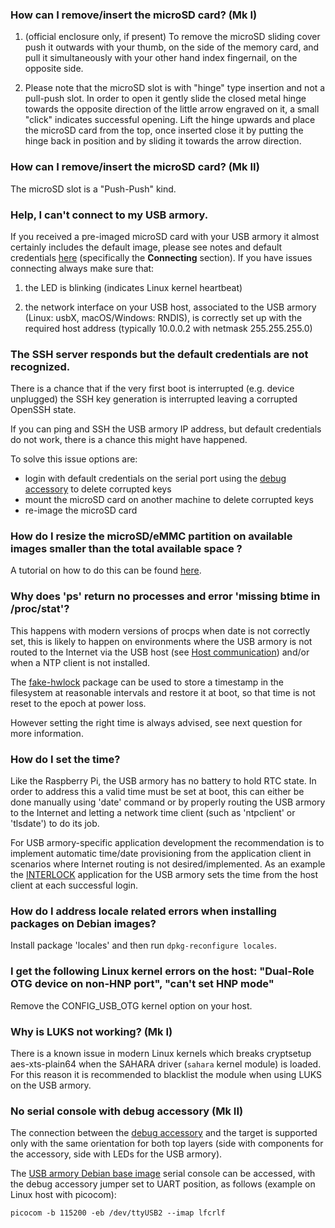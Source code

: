 ### How can I remove/insert the microSD card? (Mk I)

1. (official enclosure only, if present) To remove the microSD sliding cover push it outwards with your thumb, on the side of the memory card, and pull it simultaneously with your other hand index fingernail, on the opposite side.

2. Please note that the microSD slot is with "hinge" type insertion and not a pull-push slot. In order to open it gently slide the closed metal hinge towards the opposite direction of the little arrow engraved on it, a small "click" indicates successful opening. Lift the hinge upwards and place the microSD card from the top, once inserted close it by putting the hinge back in position and by sliding it towards the arrow direction.

### How can I remove/insert the microSD card? (Mk II)

The microSD slot is a "Push-Push" kind.

### Help, I can't connect to my USB armory.

If you received a pre-imaged microSD card with your USB armory it almost certainly includes the default image, please see notes and default credentials [here](https://github.com/f-secure-foundry/usbarmory-debian-base_image/releases) (specifically the **Connecting** section). If you have issues connecting always make sure that:

1. the LED is blinking (indicates Linux kernel heartbeat)

2. the network interface on your USB host, associated to the USB armory (Linux: usbX, macOS/Windows: RNDIS), is correctly set up with the required host address (typically 10.0.0.2 with netmask 255.255.255.0)

### The SSH server responds but the default credentials are not recognized.

There is a chance that if the very first boot is interrupted (e.g. device unplugged) the SSH key generation is interrupted leaving a corrupted OpenSSH state.

If you can ping and SSH the USB armory IP address, but default credentials do not work, there is a chance this might have happened.

To solve this issue options are:

  * login with default credentials on the serial port using the [debug accessory](https://github.com/f-secure-foundry/usbarmory/tree/master/hardware/mark-two-debug-accessory) to delete corrupted keys
  * mount the microSD card on another machine to delete corrupted keys
  * re-image the microSD card

### How do I resize the microSD/eMMC partition on available images smaller than the total available space ?

A tutorial on how to do this can be found [here](http://elinux.org/Beagleboard:Expanding_File_System_Partition_On_A_microSD).

### Why does 'ps' return no processes and error 'missing btime in /proc/stat'?

This happens with modern versions of procps when date is not correctly set, this is likely to happen on environments where the USB armory is not routed to the Internet via the USB host (see [Host communication](https://github.com/f-secure-foundry/usbarmory/wiki/Host-communication)) and/or when a NTP client is not installed.

The [fake-hwlock](https://packages.debian.org/wheezy/admin/fake-hwclock) package can be used to store a timestamp in the filesystem at reasonable intervals and restore it at boot, so that time is not reset to the epoch at power loss.

However setting the right time is always advised, see next question for more information.

### How do I set the time?

Like the Raspberry Pi, the USB armory has no battery to hold RTC state. In order to address this a valid time must be set at boot, this can either be done manually using 'date' command or by properly routing the USB armory to the Internet and letting a network time client (such as 'ntpclient' or 'tlsdate') to do its job.

For USB armory-specific application development the recommendation is to implement automatic time/date provisioning from the application client in scenarios where Internet routing is not desired/implemented. As an example the [INTERLOCK](https://github.com/f-secure-foundry/interlock) application for the USB armory sets the time from the host client at each successful login.

### How do I address locale related errors when installing packages on Debian images?

Install package 'locales' and then run ```dpkg-reconfigure locales```.

### I get the following Linux kernel errors on the host: "Dual-Role OTG device on non-HNP port", "can't set HNP mode"

Remove the CONFIG_USB_OTG kernel option on your host.

### Why is LUKS not working? (Mk I)

There is a known issue in modern Linux kernels which breaks cryptsetup aes-xts-plain64 when the SAHARA driver (`sahara` kernel module) is loaded. For this reason it is recommended to blacklist the module when using LUKS on the USB armory.

### No serial console with debug accessory (Mk II)

The connection between the [debug accessory](https://github.com/f-secure-foundry/usbarmory/tree/master/hardware/mark-two-debug-accessory) and the target is supported only
with the same orientation for both top layers (side with components for the
accessory, side with LEDs for the USB armory).

The [USB armory Debian base image](https://github.com/f-secure-foundry/usbarmory-debian-base_image/releases) serial console can be accessed, with the debug accessory jumper set to UART position, as follows (example on Linux host with picocom):

```
picocom -b 115200 -eb /dev/ttyUSB2 --imap lfcrlf
```